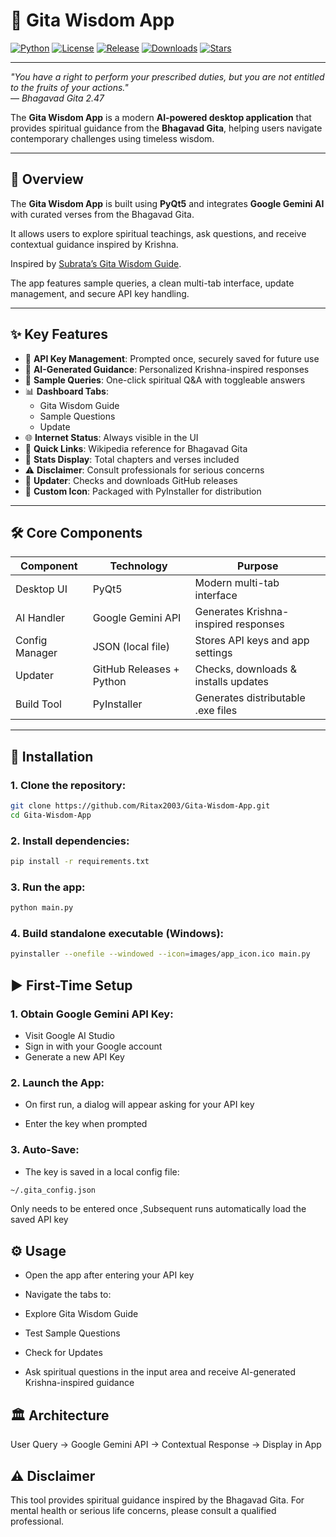 # 🌸 Gita Wisdom App  

[![Python](https://img.shields.io/badge/python-3.9%2B-blue.svg)](https://www.python.org/)   [![License](https://img.shields.io/badge/license-MIT-green.svg)](LICENSE)  [![Release](https://img.shields.io/github/v/release/Ritax2003/Gita-Wisdom-App)](https://github.com/Ritax2003/Gita-Wisdom-App/releases)   [![Downloads](https://img.shields.io/github/downloads/Ritax2003/Gita-Wisdom-App/total?color=yellow)](https://github.com/Ritax2003/Gita-Wisdom-App/releases)   [![Stars](https://img.shields.io/github/stars/Ritax2003/Gita-Wisdom-App?style=social)](https://github.com/Ritax2003/Gita-Wisdom-App/stargazers)  

---

*"You have a right to perform your prescribed duties, but you are not entitled to the fruits of your actions."*  
— *Bhagavad Gita 2.47*  

The **Gita Wisdom App** is a modern **AI-powered desktop application** that provides spiritual guidance from the **Bhagavad Gita**, helping users navigate contemporary challenges using timeless wisdom.  

---

## 📖 Overview  

The **Gita Wisdom App** is built using **PyQt5** and integrates **Google Gemini AI** with curated verses from the Bhagavad Gita.  

It allows users to explore spiritual teachings, ask questions, and receive contextual guidance inspired by Krishna.  

Inspired by [Subrata’s Gita Wisdom Guide](https://github.com/subrata2003/gita-wisdom-guide).  

The app features sample queries, a clean multi-tab interface, update management, and secure API key handling.  

---

## ✨ Key Features  

- 🔑 **API Key Management**: Prompted once, securely saved for future use  
- 🙏 **AI-Generated Guidance**: Personalized Krishna-inspired responses  
- 📖 **Sample Queries**: One-click spiritual Q&A with toggleable answers  
- 📊 **Dashboard Tabs**:  
  - Gita Wisdom Guide  
  - Sample Questions  
  - Update  
- 🌐 **Internet Status**: Always visible in the UI  
- 🔗 **Quick Links**: Wikipedia reference for Bhagavad Gita  
- 📜 **Stats Display**: Total chapters and verses included  
- ⚠️ **Disclaimer**: Consult professionals for serious concerns  
- 🔄 **Updater**: Checks and downloads GitHub releases  
- 🎨 **Custom Icon**: Packaged with PyInstaller for distribution  

---

## 🛠 Core Components  

| Component       | Technology             | Purpose                                         |
|-----------------|----------------------|-------------------------------------------------|
| Desktop UI       | PyQt5                 | Modern multi-tab interface                      |
| AI Handler       | Google Gemini API      | Generates Krishna-inspired responses           |
| Config Manager   | JSON (local file)      | Stores API keys and app settings               |
| Updater          | GitHub Releases + Python | Checks, downloads & installs updates      |
| Build Tool       | PyInstaller            | Generates distributable .exe files             |

---

## 🚀 Installation  

### 1. Clone the repository:

```bash
git clone https://github.com/Ritax2003/Gita-Wisdom-App.git
cd Gita-Wisdom-App
```

### 2. Install dependencies:
```bash
pip install -r requirements.txt
```
### 3. Run the app:
```bash
python main.py
```

### 4. Build standalone executable (Windows):
```bash
pyinstaller --onefile --windowed --icon=images/app_icon.ico main.py
```

## ▶️ First-Time Setup
### 1. Obtain Google Gemini API Key:
- Visit Google AI Studio
- Sign in with your Google account
- Generate a new API Key

### 2. Launch the App:

- On first run, a dialog will appear asking for your API key

- Enter the key when prompted

### 3. Auto-Save:

- The key is saved in a local config file:
```bash
~/.gita_config.json
```

Only needs to be entered once ,Subsequent runs automatically load the saved API key

## ⚙️ Usage

- Open the app after entering your API key

- Navigate the tabs to:

- Explore Gita Wisdom Guide

- Test Sample Questions

- Check for Updates

- Ask spiritual questions in the input area and receive AI-generated Krishna-inspired guidance

## 🏛 Architecture
User Query → Google Gemini API → Contextual Response → Display in App

## ⚠️ Disclaimer

This tool provides spiritual guidance inspired by the Bhagavad Gita.
For mental health or serious life concerns, please consult a qualified professional.

